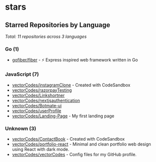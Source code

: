 # stars

<!-- STARRED_REPOS_START -->
## Starred Repositories by Language

*Total: 11 repositories across 3 languages*

### Go (1)

- [gofiber/fiber](https://github.com/gofiber/fiber) - ⚡️ Express inspired web framework written in Go

### JavaScript (7)

- [vectorCodes/instagramClone](https://github.com/vectorCodes/instagramClone) - Created with CodeSandbox
- [vectorCodes/razorpayTesting](https://github.com/vectorCodes/razorpayTesting)
- [vectorCodes/Linkshortner](https://github.com/vectorCodes/Linkshortner)
- [vectorCodes/nextjsauthentication](https://github.com/vectorCodes/nextjsauthentication)
- [vectorCodes/Botmate-ui](https://github.com/vectorCodes/Botmate-ui)
- [vectorCodes/userProfile](https://github.com/vectorCodes/userProfile)
- [vectorCodes/Landing-Page](https://github.com/vectorCodes/Landing-Page) - My first landing page

### Unknown (3)

- [vectorCodes/ContactBook](https://github.com/vectorCodes/ContactBook) - Created with CodeSandbox
- [vectorCodes/portfolio-react](https://github.com/vectorCodes/portfolio-react) - Minimal and clean portfolio web design using React with dark mode.
- [vectorCodes/vectorCodes](https://github.com/vectorCodes/vectorCodes) - Config files for my GitHub profile.


<!-- STARRED_REPOS_END -->
